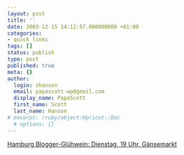 ```yaml
---
layout: post
title: ''
date: 2003-12-15 14:12:57.000000000 +01:00
categories:
- quick links
tags: []
status: publish
type: post
published: true
meta: {}
author:
  login: shanson
  email: papascott-wp@gmail.com
  display_name: PapaScott
  first_name: Scott
  last_name: Hanson
# excerpt: !ruby/object:Hpricot::Doc
  # options: {}
---
```

<p><a title="Glühwein simmered with fresh-picked bloggers?" href="http://lumma.de/mt/archives/000765.html#000765/">Hamburg Blogger-Glühwein: Dienstag, 19 Uhr, Gänsemarkt</a></p>
